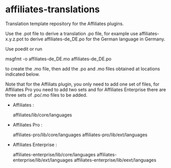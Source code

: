 affiliates-translations
=======================

Translation template repository for the Affiliates plugins.

Use the .pot file to derive a translation .po file, for example use affiliates-x.y.z.pot to derive affiliates-de_DE.po for the German language in Germany.

Use poedit or run

  msgfmt -o affiliates-de_DE.mo affiliates-de_DE.po

to create the .mo file, then add the .po and .mo files obtained at locations indicated below.

Note that for the Affiliats plugin, you only need to add one set of files, for Affiliates Pro you need to add two sets and for Affiliates Enterprise there are three sets of .po/.mo files to be added.

- Affiliates :

  affiliates/lib/core/languages

- Affiliates Pro :

  affiliates-pro/lib/core/languages
  affiliates-pro/lib/ext/languages

- Affiliates Enterprise :

  affiliates-enterprise/lib/core/languages
  affiliates-enterprise/lib/ext/languages
  affiliates-enterprise/lib/eext/languages
  
